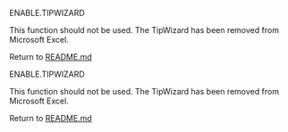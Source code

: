 ENABLE.TIPWIZARD

This function should not be used. The TipWizard has been removed from
Microsoft Excel.



Return to [README.md](README.md)

ENABLE.TIPWIZARD

This function should not be used. The TipWizard has been removed from
Microsoft Excel.



Return to [README.md](README.md)

